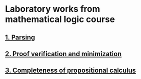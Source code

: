 # Laboratory works from mathematical logic course

## [1. Parsing](https://github.com/DMozhevitin/ITMO/tree/main/math-logic/TaskA)
## [2. Proof verification and minimization](https://github.com/DMozhevitin/ITMO/tree/main/math-logic/TaskB)
## [3. Сompleteness of propositional calculus](https://github.com/DMozhevitin/ITMO/tree/main/math-logic/TaskD)
